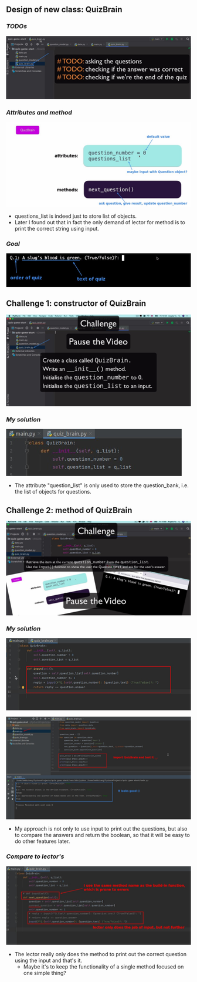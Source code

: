 ## **Design of new class: QuizBrain**

### _TODOs_

![Alt TODOs of quiz_brain](pic/01.jpg)

### _Attributes and method_

![Alt class QuizBrain design](pic/02.jpg)

- questions_list is indeed just to store list of objects.
- Later I found out that in fact the only demand of lector for method is to print the correct string using input.

### _Goal_

![Alt what we want to do this lecture](pic/03.jpg)

## **Challenge 1: constructor of QuizBrain**

![Alt challenge __init__ of QuizBrain](pic/04.jpg)

### _My solution_

![Alt solution](pic/05.jpg)

- The attribute "question_list" is only used to store the question_bank, i.e. the list of objects for questions.

## **Challenge 2: method of QuizBrain**

![Alt challenge method of QuizBrain](pic/06.jpg)

### _My solution_

![Alt solution](pic/07.jpg)

![Alt import to main.py and test it](pic/08.jpg)

- My approach is not only to use input to print out the questions, but also to compare the answers and return the boolean, so that it will be easy to do other features later.

### _Compare to lector's_

![Alt compare to lector's](pic/09.jpg)

- The lector really only does the method to print out the correct question using the input and that's it.
  - Maybe it's to keep the functionality of a single method focused on one simple thing?

